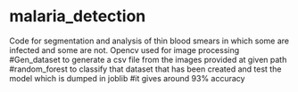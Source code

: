 # malaria_detection
Code for segmentation and analysis of thin blood smears in which some are infected and some are not. Opencv used for image processing
#Gen_dataset to generate a csv file from the images provided at given path
#random_forest to classify that dataset that has been created and test the model which is dumped in joblib
#it gives around 93% accuracy
